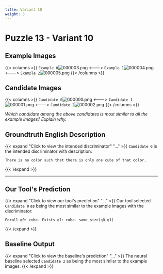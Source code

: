 ```yaml
---
title: Variant 10
weight: 3
---
```


# Puzzle 13 - Variant 10

## Example Images
{{< columns >}}
`Example 0`![000003.png](/clevr-variants/breaking/fovariant-10/render/images/CLEVR_val_000003.png)
<--->
`Example 1`![000004.png](/clevr-variants/breaking/fovariant-10/render/images/CLEVR_val_000004.png)
<--->
`Example 2`![000005.png](/clevr-variants/breaking/fovariant-10/render/images/CLEVR_val_000005.png)
{{< /columns >}}

## Candidate Images
{{< columns >}}
`Candidate 0`![000000.png](/clevr-variants/breaking/fovariant-10/render/images/CLEVR_val_000000.png)
<--->
`Candidate 1`![000001.png](/clevr-variants/breaking/fovariant-10/render/images/CLEVR_val_000001.png)
<--->
`Candidate 2`![000002.png](/clevr-variants/breaking/fovariant-10/render/images/CLEVR_val_000002.png)
{{< /columns >}}

*Which candidate among the above candidates is most similar to all the example images? Explain why.*

## Groundtruth English Description

{{< expand "Click to view the intended discriminator" "..." >}}
`Candidate 0` is the intended discriminator with description:
```plaintext 
There is no color such that there is only one cube of that color.
```
{{< /expand >}}

---



## Our Tool's Prediction

{{< expand "Click to view our tool's prediction" "..." >}}
Our tool selected `Candidate 0` as being the most similar to the example images with the discriminator:
```plaintext
Forall q0: cube. Exists q1: cube. same_size(q0,q1)
```
{{< /expand >}}



## Baseline Output

{{< expand "Click to view the baseline's prediction" "..." >}}
The neural baseline selected `Candidate 2` as being the most similar to the example images.
{{< /expand >}}

